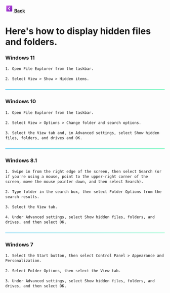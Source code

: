 **[![ ](https://github.com/senkawolf/Software-List/blob/main/media/icons/prev25.png?raw=true) Back](/README.md)**

# Here's how to display hidden files and folders.

### Windows 11

    1. Open File Explorer from the taskbar.

    2. Select View > Show > Hidden items.

![---](https://github.com/senkawolf/Software-List/blob/main/media/icons/line.png?raw=true)

### Windows 10

    1. Open File Explorer from the taskbar. 

    2. Select View > Options > Change folder and search options.

    3. Select the View tab and, in Advanced settings, select Show hidden files, folders, and drives and OK.

![---](https://github.com/senkawolf/Software-List/blob/main/media/icons/line.png?raw=true)

### Windows 8.1 

    1. Swipe in from the right edge of the screen, then select Search (or if you're using a mouse, point to the upper-right corner of the screen, move the mouse pointer down, and then select Search).

    2. Type folder in the search box, then select Folder Options from the search results.

    3. Select the View tab.

    4. Under Advanced settings, select Show hidden files, folders, and drives, and then select OK.

![---](https://github.com/senkawolf/Software-List/blob/main/media/icons/line.png?raw=true)

### Windows 7 

    1. Select the Start button, then select Control Panel > Appearance and Personalization.

    2. Select Folder Options, then select the View tab.

    3. Under Advanced settings, select Show hidden files, folders, and drives, and then select OK.